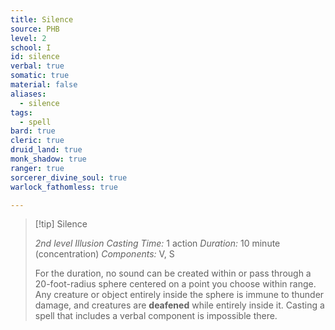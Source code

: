 ```yaml
---
title: Silence
source: PHB
level: 2
school: I
id: silence
verbal: true
somatic: true
material: false
aliases:
  - silence
tags:
  - spell
bard: true
cleric: true
druid_land: true
monk_shadow: true
ranger: true
sorcerer_divine_soul: true
warlock_fathomless: true

---
```

>[!tip] Silence
>
> *2nd level Illusion*
> *Casting Time:* 1 action
> *Duration:* 10 minute (concentration)
> *Components:* V, S
>
>For the duration, no sound can be created within or pass through a 20-foot-radius sphere centered on a point you choose within range. Any creature or object entirely inside the sphere is immune to thunder damage, and creatures are **deafened** while entirely inside it. Casting a spell that includes a verbal component is impossible there.
>

